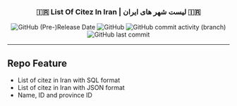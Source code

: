 <h3><p align="center">
  🇮🇷 List Of Citez In Iran | لیست شهر های ایران
  🇮🇷
</p></h3>

<p align="center">
  <img alt="GitHub (Pre-)Release Date" src="https://img.shields.io/github/release-date-pre/sajaddp/list-of-cities-in-Iran?style=for-the-badge">
  <img alt="GitHub" src="https://img.shields.io/github/license/sajaddp/list-of-cities-in-Iran?style=for-the-badge">
  <img alt="GitHub commit activity (branch)" src="https://img.shields.io/github/commit-activity/w/sajaddp/list-of-cities-in-Iran?style=for-the-badge">
  <img alt="GitHub last commit" src="https://img.shields.io/github/last-commit/sajaddp/list-of-cities-in-Iran?style=for-the-badge">
</p>

---

## Repo Feature
- List of citez in Iran with SQL format
- List of citez in Iran with JSON format
- Name, ID and province ID
